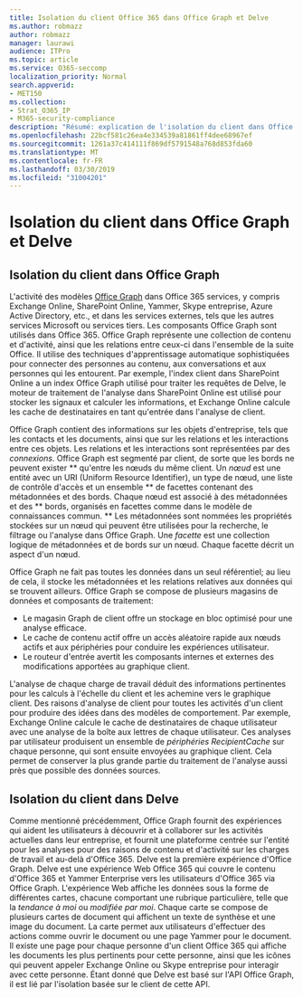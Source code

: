 ```yaml
---
title: Isolation du client Office 365 dans Office Graph et Delve
ms.author: robmazz
author: robmazz
manager: laurawi
audience: ITPro
ms.topic: article
ms.service: O365-seccomp
localization_priority: Normal
search.appverid:
- MET150
ms.collection:
- Strat_O365_IP
- M365-security-compliance
description: "Résumé: explication de l'isolation du client dans Office Graph et dans Delve."
ms.openlocfilehash: 22bcf581c26ea4e334539a81861ff4dee68967ef
ms.sourcegitcommit: 1261a37c414111f869df5791548a768d853fda60
ms.translationtype: MT
ms.contentlocale: fr-FR
ms.lasthandoff: 03/30/2019
ms.locfileid: "31004201"
---
```

# <a name="tenant-isolation-in-the-office-graph-and-delve"></a>Isolation du client dans Office Graph et Delve

## <a name="tenant-isolation-in-the-office-graph"></a>Isolation du client dans Office Graph
L'activité des modèles [Office Graph](https://dev.office.com/officegraph) dans Office 365 services, y compris Exchange Online, SharePoint Online, Yammer, Skype entreprise, Azure Active Directory, etc., et dans les services externes, tels que les autres services Microsoft ou services tiers. Les composants Office Graph sont utilisés dans Office 365. Office Graph représente une collection de contenu et d'activité, ainsi que les relations entre ceux-ci dans l'ensemble de la suite Office. Il utilise des techniques d'apprentissage automatique sophistiquées pour connecter des personnes au contenu, aux conversations et aux personnes qui les entourent. Par exemple, l'index client dans SharePoint Online a un index Office Graph utilisé pour traiter les requêtes de Delve, le moteur de traitement de l'analyse dans SharePoint Online est utilisé pour stocker les signaux et calculer les informations, et Exchange Online calcule les cache de destinataires en tant qu'entrée dans l'analyse de client.

Office Graph contient des informations sur les objets d'entreprise, tels que les contacts et les documents, ainsi que sur les relations et les interactions entre ces objets. Les relations et les interactions sont représentées par des *connexions*. Office Graph est segmenté par client, de sorte que les bords ne peuvent exister ** qu'entre les nœuds du même client. Un *nœud* est une entité avec un URI (Uniform Resource Identifier), un type de nœud, une liste de contrôle d'accès et un ensemble ** de facettes contenant des métadonnées et des bords. Chaque nœud est associé à des métadonnées et des ** bords, organisés en facettes comme dans le modèle de connaissances commun. ** Les métadonnées sont nommées les propriétés stockées sur un nœud qui peuvent être utilisées pour la recherche, le filtrage ou l'analyse dans Office Graph. Une *facette* est une collection logique de métadonnées et de bords sur un nœud. Chaque facette décrit un aspect d'un nœud. 

Office Graph ne fait pas toutes les données dans un seul référentiel; au lieu de cela, il stocke les métadonnées et les relations relatives aux données qui se trouvent ailleurs. Office Graph se compose de plusieurs magasins de données et composants de traitement:
- Le magasin Graph de client offre un stockage en bloc optimisé pour une analyse efficace.
- Le cache de contenu actif offre un accès aléatoire rapide aux nœuds actifs et aux périphéries pour conduire les expériences utilisateur.
- Le routeur d'entrée avertit les composants internes et externes des modifications apportées au graphique client.

L'analyse de chaque charge de travail déduit des informations pertinentes pour les calculs à l'échelle du client et les achemine vers le graphique client. Des raisons d'analyse de client pour toutes les activités d'un client pour produire des idées dans des modèles de comportement. Par exemple, Exchange Online calcule le cache de destinataires de chaque utilisateur avec une analyse de la boîte aux lettres de chaque utilisateur. Ces analyses par utilisateur produisent un ensemble de *périphéries RecipientCache* sur chaque personne, qui sont ensuite envoyées au graphique client. Cela permet de conserver la plus grande partie du traitement de l'analyse aussi près que possible des données sources.

## <a name="tenant-isolation-in-delve"></a>Isolation du client dans Delve
Comme mentionné précédemment, Office Graph fournit des expériences qui aident les utilisateurs à découvrir et à collaborer sur les activités actuelles dans leur entreprise, et fournit une plateforme centrée sur l'entité pour les analyses pour des raisons de contenu et d'activité sur les charges de travail et au-delà d'Office 365. Delve est la première expérience d'Office Graph.
Delve est une expérience Web Office 365 qui couvre le contenu d'Office 365 et Yammer Enterprise vers les utilisateurs d'Office 365 via Office Graph. L'expérience Web affiche les données sous la forme de différentes cartes, chacune comportant une rubrique particulière, telle que la *tendance à moi* ou *modifiée par moi*. Chaque carte se compose de plusieurs cartes de document qui affichent un texte de synthèse et une image du document. La carte permet aux utilisateurs d'effectuer des actions comme ouvrir le document ou une page Yammer pour le document. Il existe une page pour chaque personne d'un client Office 365 qui affiche les documents les plus pertinents pour cette personne, ainsi que les icônes qui peuvent appeler Exchange Online ou Skype entreprise pour interagir avec cette personne. Étant donné que Delve est basé sur l'API Office Graph, il est lié par l'isolation basée sur le client de cette API.